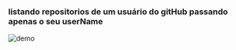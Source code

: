 ﻿### listando repositorios de um usuário do gitHub passando apenas o seu userName 

![demo](https://github.com/samuelalmeida95/list-git-repositories-by-username/blob/main/image.png)
 
